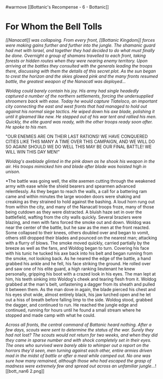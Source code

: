 #warmove 
[[Bottanic's Recompense - 6 - Bottanic]]
# For Whom the Bell Tolls

*[[Nanacatl]] was collapsing. From every front, [[Bottanic Kingdom]]  forces were making gains further and further into the jungle. The shamanic guard had met with Israel, and together they had decided to do what must finally be done. Overnight a group of shamans travelled to each front, taking forests or hidden routes when they were nearing enemy territory. Upon arriving at the battles they consulted with the generals leading the troops there, discussing with them the details of this secret plot. As the sun began to crest the horizon and the skies glowed pink and the many fronts resumed battle, the greatest weapon of the Nanacatl was deployed...*

*Woldog could barely contain his joy. His army had single headedly captured a number of the northern settlements, forcing the undersupplied shroomers back with ease. Today he would capture Tlateloco, an important city connecting the east and west fronts that had managed to hold out against his normal siege tactics. He wiped down his axe blade, polishing it until it gleamed like new. He stepped out of his war tent and rallied his men. Quickly, the elite guard was ready, with the other troops ready soon after. He spoke to his men.*

"OUR ENEMIES ARE ON THEIR LAST RATIONS! WE HAVE CONQUERED CITIES LIKE THIS MANY A TIME OVER THIS CAMPAIGN, AND WE WILL DO SO AGAIN! SHOULD WE DO WELL THIS MAY BE OUR FINAL BATTLE! WE WILL WIN THIS DAY MEN!"

*Woldog's axeblade glinted in the pink dawn as he shook his weapon in the air. His troops mimicked him and blade after blade was hoisted high in unison.*

*The battle was going well, the elite axemen cutting through the weakened army with ease while the shield bearers and spearmen advanced relentlessly. As they began to reach the walls, a call for a battering ram came and within minutes the large wooden doors were shaking and creaking as they strained to hold against the bashing. A loud horn rung out from within the city, and many of the Nanacatl troops froze, many of those being cutdown as they were distracted. A bluish haze set in over the battlefield, wafting from the city walls quickly. Several braziers were blazing, and men with fans forced the smoke out and down. Woldog was near the center of the battle, but he saw as the men at the front reacted. Some collapsed to their knees, others doubled over and began to vomit, others still dropped their blades and pounced on the nearest man; attacking with a flurry of blows. The smoke moved quickly, carried partially by the breeze as well as the fans, and Woldog began to turn. Covering his face with his tunic he tucked his axe back into his belt and began running from the smoke, not looking back. As he neared the edge of the battle, a hand grabbed his ankle and he fell, his face striking the ground. He rolled over and saw one of his elite guard, a high ranking lieutenant he knew personally, gripping his boot with a crazed look in his eyes. The man lept at him, his teeth sinking into Woldog's cheek and tearing flesh from it. Woldog grabbed at the man's belt, unfastening a dagger from its sheath and pulled it between them. As the man dove in again, the blade pierced his chest and his eyes shot wide, almost entirely black, his jaw lurched open and he let out a hiss of breath before falling limp to the side. Woldog stood, grabbed the dagger, and continued to run. He reached the jungle edge and continued, running for hours until he found a small stream where he stopped and made camp with what he could.

*Across all fronts, the central command of Battanic heard nothing. After a few days, scouts were sent to determine the status of the war. Surely they had not lost? The scouts would not return for two weeks, and when they did they came in sparse number and with shock completely set in their eyes. The ones who survived were barely able to whimper out a report on the horrors they'd seen, men turning against each other, entire armies driven mad in the midst of battle or after a meal while camped out. No one was sure how many remained, although those who had escaped the grasp of madness were extremely few and spread out across an unfamiliar jungle...*![[bott_nan6 2.png]]